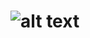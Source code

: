 # ![alt text](https://www.google.com/url?sa=i&url=https%3A%2F%2Fwww.analyticsvidhya.com%2Fblog%2F2021%2F06%2Fdata-science-and-its-common-misconceptions%2F&psig=AOvVaw3a6uclpHkT9edJzisarOiL&ust=1641476447512000&source=images&cd=vfe&ved=0CAsQjRxqFwoTCJjpwrXgmvUCFQAAAAAdAAAAABAQ)
